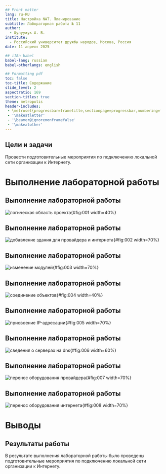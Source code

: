 ```yaml
---
## Front matter
lang: ru-RU
title: Настройка NAT. Планирование
subtitle: Лабораторная работа № 11
author:
  - Шулуужук А. В.
institute:
  - Российский университет дружбы народов, Москва, Россия
date: 11 апреля 2025

## i18n babel
babel-lang: russian
babel-otherlangs: english

## Formatting pdf
toc: false
toc-title: Содержание
slide_level: 2
aspectratio: 169
section-titles: true
theme: metropolis
header-includes:
 - \metroset{progressbar=frametitle,sectionpage=progressbar,numbering=fraction}
 - '\makeatletter'
 - '\beamer@ignorenonframefalse'
 - '\makeatother'
---
```


## Цели и задачи

Провести подготовительные мероприятия по подключению локальной сети организации к Интернету.

# Выполнение лабораторной работы

## Выполнение лабораторной работы

![логическая область проекта](image/1.png){#fig:001 width=40%}

## Выполнение лабораторной работы

![добавление здания для провайдера и интернета](image/2.png){#fig:002 width=70%}

## Выполнение лабораторной работы

![изменение модулей](image/3.png){#fig:003 width=70%}

## Выполнение лабораторной работы

![соединение объектов](image/4.png){#fig:004 width=40%}

## Выполнение лабораторной работы

![присвоение IP-адресации](image/5.png){#fig:005 width=70%}

## Выполнение лабораторной работы

![сведения о серверах на dns](image/6.png){#fig:006 width=60%}

## Выполнение лабораторной работы

![перенос оборудования провайдера](image/7.png){#fig:007 width=70%}

## Выполнение лабораторной работы

![перенос оборудования интернета](image/8.png){#fig:008 width=70%}

# Выводы

## Результаты работы

В результате выполнения лабораторной работы было проведены подготовительные мероприятия по подключению локальной сети организации к Интернету.
